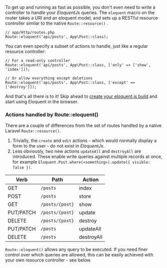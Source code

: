 To get up and running as fast as possible, you don't even need to write a controller
to handle your *EloquentJs* queries. The `eloquent` macro on the router takes a
URI and an eloquent model, and sets up a RESTful resource controller similar to the native
`Route::resource()`
[<i class="tiny external icon"></i>](https://laravel.com/docs/5.2/controllers#restful-resource-controllers "Laravel documentation on RESTful resource controllers").

```language-php
// app/Http/routes.php
Route::eloquent('api/posts', App\Post::class);
```

You can even specify a subset of actions to handle, just like a regular resource controller:

```language-php
// For a read-only controller
Route::eloquent('api/posts', App\Post::class, ['only' => ['show', 'index']]);

// Or allow everything except deletions
Route::eloquent('api/posts', App\Post::class, ['except' => ['destroy']]);
```

And that's all there is to it! Skip ahead to [create your eloquent.js build](server/#create-your-eloquent-js-build) and start
using Eloquent in the browser.

### Actions handled by Route::eloquent()

There are a couple of differences from the set of routes handled by a native Laravel `Route::resource()`.

1. Trivially, the `create` and `edit` actions - which would normally display a form to the user - do not exist in *EloquentJs*. 
2. Less obviously, two new actions `updateAll` and `destroyAll` are introduced. These enable write queries against
multiple records at once, for example `Eloquent.Post.where(<something>).update({ visible: false })`.

| Verb      | Path            | Action     |
|-----------|-----------------|------------|
| GET       | `/posts`        | index      |
| POST      | `/posts`        | store      |
| GET       | `/posts/{post}` | show       |
| PUT/PATCH | `/posts/{post}` | update     |
| DELETE    | `/posts/{post}` | destroy    |
| PUT/PATCH | `/posts`        | updateAll  |
| DELETE    | `/posts`        | destroyAll | 

<div class="ui basic inverted orange tertiary segment">
  <i class="red warning icon"></i>
  <code>Route::eloquent()</code> allows any query to be executed. If you need finer control over which
  queries are allowed, this can be easily achieved with your own resource controller - see below.
</div>
